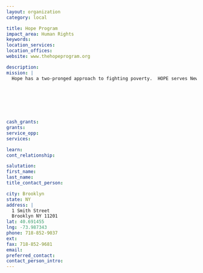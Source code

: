 ```yaml
---
layout: organization
category: local

title: Hope Program
impact_area: Human Rights
keywords: 
location_services: 
location_offices: 
website: www.thehopeprogram.org

description: 
mission: |
  Hope has a two-pronged approach to fighting poverty.  HOPE serves New Yorkers whose lives have been shattered by poverty. We provide job readiness instruction, work internships, computer training, GED classes, breakfast, lunch, clothing, and emergency grants. Combining the very best elements of emergency assistance and employment programs, we work with each client for a minimum of two years, with a lifetime of follow-up services.  While our training model has been recognized as among the nation’s most effective, its impact on poverty is on a local level. Therefore, in addition to our direct services, we operate a research and education initiative. Through these efforts, we help the general public, the media, and policy makers understand that there is no quick fix to end poverty.

  

  

  

cash_grants: 
grants: 
service_opp: 
services: 

learn: 
cont_relationship: 

salutation: 
first_name: 
last_name: 
title_contact_person: 

city: Brooklyn
state: NY
address: |
  1 Smith Street     
  Brooklyn NY 11201
lat: 40.691455
lng: -73.987343
phone: 718-852-9037
ext: 
fax: 718-852-9681
email: 
preferred_contact: 
contact_person_intro: 
---
```

